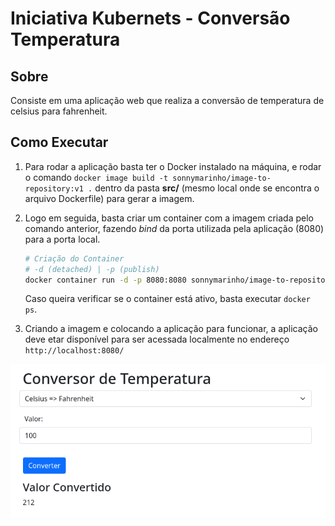 # Iniciativa Kubernets - Conversão Temperatura

## Sobre

Consiste em uma aplicação web que realiza a conversão de temperatura de celsius para fahrenheit.

## Como Executar

1. Para rodar a aplicação basta ter o Docker instalado na máquina, e rodar o comando `docker image build -t sonnymarinho/image-to-repository:v1 .` dentro da pasta **src/** (mesmo local onde se encontra o arquivo Dockerfile) para gerar a imagem.

2. Logo em seguida, basta criar um container com a imagem criada pelo comando anterior, fazendo _bind_ da porta utilizada pela aplicação (8080) para a porta local.

   ```bash
   # Criação do Container
   # -d (detached) | -p (publish)
   docker container run -d -p 8080:8080 sonnymarinho/image-to-repository:v1
   ```

   Caso queira verificar se o container está ativo, basta executar `docker ps`.

3. Criando a imagem e colocando a aplicação para funcionar, a aplicação deve etar disponível para ser acessada localmente no endereço `http://localhost:8080/`

![example](docs/application-demo.png)
